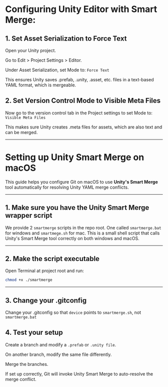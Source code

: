 # Configuring Unity Editor with Smart Merge:
## 1. Set Asset Serialization to Force Text
Open your Unity project.

Go to Edit > Project Settings > Editor.

Under Asset Serialization, set Mode to:
`Force Text`

This ensures Unity saves .prefab, .unity, .asset, etc. files in a text-based YAML format, which is mergeable.

## 2. Set Version Control Mode to Visible Meta Files
Now go to the version control tab in the Project settings to set Mode to:
`Visible Meta Files`

This makes sure Unity creates .meta files for assets, which are also text and can be merged.

---

# Setting up Unity Smart Merge on macOS

This guide helps you configure Git on macOS to use **Unity's Smart Merge** tool automatically for resolving Unity YAML merge conflicts.

---

## 1. Make sure you have the Unity Smart Merge wrapper script

We provide 2 `smartmerge` scripts in the repo root. One called `smartmerge.bat` for windows and `smartmege.sh` for mac. This is a small shell script that calls Unity's Smart Merge tool correctly on both windows and macOS.

---

## 2. Make the script executable

Open Terminal at project root and run:

```bash
chmod +x ./smartmerge
```
---

## 3. Change your .gitconfig
Change your .gitconfig so that `device` points to `smartmerge.sh`, not `smartmerge.bat`


## 4. Test your setup
Create a branch and modify a `.prefab` or `.unity file`.

On another branch, modify the same file differently.

Merge the branches.

If set up correctly, Git will invoke Unity Smart Merge to auto-resolve the merge conflict.
